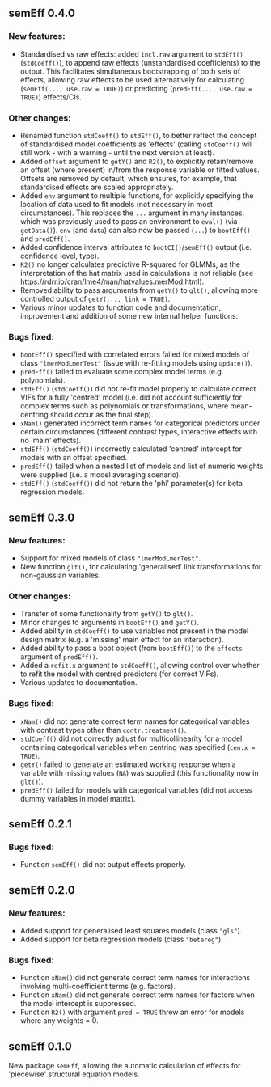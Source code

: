 ## semEff 0.4.0

### New features:

* Standardised vs raw effects: added `incl.raw` argument to `stdEff()`
(`stdCoeff()`), to append raw effects (unstandardised coefficients) to the
output. This facilitates simultaneous bootstrapping of both sets of effects,
allowing raw effects to be used alternatively for calculating (`semEff(...,
use.raw = TRUE)`) or predicting (`predEff(..., use.raw = TRUE)`) effects/CIs.

### Other changes:

* Renamed function `stdCoeff()` to `stdEff()`, to better reflect the concept of
standardised model coefficients as 'effects' (calling `stdCoeff()` will still
work - with a warning - until the next version at least).
* Added `offset` argument to `getY()` and `R2()`, to explicitly retain/remove an
offset (where present) in/from the response variable or fitted values. Offsets
are removed by default, which ensures, for example, that standardised effects
are scaled appropriately.
* Added `env` argument to multiple functions, for explicitly specifying the
location of data used to fit models (not necessary in most circumstances). This
replaces the `...` argument in many instances, which was previously used to pass
an environment to `eval()` (via `getData()`). `env` (and `data`) can also now be
passed (`...`) to `bootEff()` and `predEff()`.
* Added confidence interval attributes to `bootCI()`/`semEff()` output (i.e.
confidence level, type).
* `R2()` no longer calculates predictive R-squared for GLMMs, as the
interpretation of the hat matrix used in calculations is not reliable (see
<https://rdrr.io/cran/lme4/man/hatvalues.merMod.html>).
* Removed ability to pass arguments from `getY()` to `glt()`, allowing more
controlled output of `getY(..., link = TRUE)`.
* Various minor updates to function code and documentation, improvement and
addition of some new internal helper functions.

### Bugs fixed:

* `bootEff()` specified with correlated errors failed for mixed models of class
`"lmerModLmerTest"` (issue with re-fitting models using `update()`).
* `predEff()` failed to evaluate some complex model terms (e.g. polynomials).
* `stdEff()` (`stdCoeff()`) did not re-fit model properly to calculate correct
VIFs for a fully 'centred' model (i.e. did not account sufficiently for complex
terms such as polynomials or transformations, where mean-centring should occur
as the final step).
* `xNam()` generated incorrect term names for categorical predictors under
certain circumstances (different contrast types, interactive effects with no
'main' effects).
* `stdEff()` (`stdCoeff()`) incorrectly calculated 'centred' intercept for
models with an offset specified.
* `predEff()` failed when a nested list of models and list of numeric weights
were supplied (i.e. a model averaging scenario).
* `stdEff()` (`stdCoeff()`) did not return the 'phi' parameter(s) for beta
regression models.


## semEff 0.3.0

### New features:

* Support for mixed models of class `"lmerModLmerTest"`.
* New function `glt()`, for calculating 'generalised' link transformations for
non-gaussian variables.

### Other changes:

* Transfer of some functionality from `getY()` to `glt()`.
* Minor changes to arguments in `bootEff()` and `getY()`.
* Added ability in `stdCoeff()` to use variables not present in the model design
matrix (e.g. a 'missing' main effect for an interaction).
* Added ability to pass a boot object (from `bootEff()`) to the `effects`
argument of `predEff()`.
* Added a `refit.x` argument to `stdCoeff()`, allowing control over whether to
refit the model with centred predictors (for correct VIFs).
* Various updates to documentation.

### Bugs fixed:

* `xNam()` did not generate correct term names for categorical variables with
contrast types other than `contr.treatment()`.
* `stdCoeff()` did not correctly adjust for multicollinearity for a model
containing categorical variables when centring was specified (`cen.x = TRUE`).
* `getY()` failed to generate an estimated working response when a variable with
missing values (`NA`) was supplied (this functionality now in `glt()`).
* `predEff()` failed for models with categorical variables (did not access dummy
variables in model matrix).


## semEff 0.2.1

### Bugs fixed:

* Function `semEff()` did not output effects properly.


## semEff 0.2.0

### New features:

* Added support for generalised least squares models (class `"gls"`).
* Added support for beta regression models (class `"betareg"`).

### Bugs fixed:

* Function `xNam()` did not generate correct term names for interactions
involving multi-coefficient terms (e.g. factors).
* Function `xNam()` did not generate correct term names for factors when the
model intercept is suppressed.
* Function `R2()` with argument `pred = TRUE` threw an error for models where
any weights = 0.


## semEff 0.1.0

New package `semEff`, allowing the automatic calculation of effects for
'piecewise' structural equation models.

